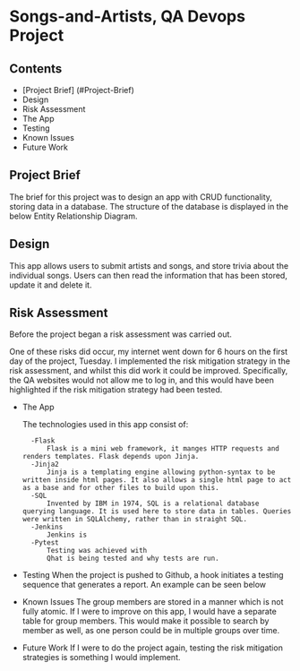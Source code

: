 # Songs-and-Artists, QA Devops Project

## Contents

* [Project Brief] (#Project-Brief)
* Design
* Risk Assessment
* The App
* Testing
* Known Issues
* Future Work

## Project Brief

The brief for this project was to design an app with CRUD functionality, storing data in a database. The structure of the database is displayed in the below Entity Relationship Diagram.

## Design

This app allows users to submit artists and songs, and store trivia about the individual songs. Users can then read the information that has been stored, update it and delete it.

## Risk Assessment

Before the project began a risk assessment was carried out.

One of these risks did occur, my internet went down for 6 hours on the first day of the project, Tuesday. I implemented the risk mitigation strategy in the risk assessment, and whilst this did work it could be improved. Specifically, the QA websites would not allow me to log in, and this would have been highlighted if the risk mitigation strategy had been tested.

* The App

    The technologies used in this app consist of:

        -Flask
            Flask is a mini web framework, it manges HTTP requests and renders templates. Flask depends upon Jinja.
        -Jinja2
            Jinja is a templating engine allowing python-syntax to be written inside html pages. It also allows a single html page to act as a base and for other files to build upon this.
        -SQL
            Invented by IBM in 1974, SQL is a relational database querying language. It is used here to store data in tables. Queries were written in SQLAlchemy, rather than in straight SQL.
        -Jenkins
            Jenkins is 
        -Pytest
            Testing was achieved with 
            Qhat is being tested and why tests are run.
* Testing
    When the project is pushed to Github, a hook initiates a testing sequence that generates a report. An example can be seen below

* Known Issues
    The group members are stored in a manner which is not fully atomic. If I were to improve on this app, I would have a separate table for group members. This would make it possible to search by member as well, as one person could be in multiple groups over time.

* Future Work
    If I were to do the project again, testing the risk mitigation strategies is something I would implement.